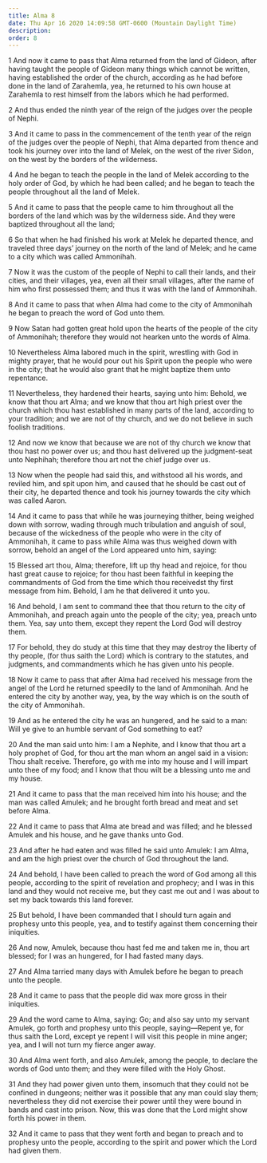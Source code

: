 ```yaml
---
title: Alma 8
date: Thu Apr 16 2020 14:09:58 GMT-0600 (Mountain Daylight Time)
description: 
order: 8
---
```


<p>
  1 And now it came to pass that Alma returned from the land of Gideon, after
  having taught the people of Gideon many things which cannot be written, having
  established the order of the church, according as he had before done in the
  land of Zarahemla, yea, he returned to his own house at Zarahemla to rest
  himself from the labors which he had performed.
</p>
<p>
  2 And thus ended the ninth year of the reign of the judges over the people of
  Nephi.
</p>
<p>
  3 And it came to pass in the commencement of the tenth year of the reign of
  the judges over the people of Nephi, that Alma departed from thence and took
  his journey over into the land of Melek, on the west of the river Sidon, on
  the west by the borders of the wilderness.
</p>
<p>
  4 And he began to teach the people in the land of Melek according to the holy
  order of God, by which he had been called; and he began to teach the people
  throughout all the land of Melek.
</p>
<p>
  5 And it came to pass that the people came to him throughout all the borders
  of the land which was by the wilderness side. And they were baptized
  throughout all the land;
</p>
<p>
  6 So that when he had finished his work at Melek he departed thence, and
  traveled three days&#x2019; journey on the north of the land of Melek; and he
  came to a city which was called Ammonihah.
</p>
<p>
  7 Now it was the custom of the people of Nephi to call their lands, and their
  cities, and their villages, yea, even all their small villages, after the name
  of him who first possessed them; and thus it was with the land of Ammonihah.
</p>
<p>
  8 And it came to pass that when Alma had come to the city of Ammonihah he
  began to preach the word of God unto them.
</p>
<p>
  9 Now Satan had gotten great hold upon the hearts of the people of the city of
  Ammonihah; therefore they would not hearken unto the words of Alma.
</p>
<p>
  10 Nevertheless Alma labored much in the spirit, wrestling with God in mighty
  prayer, that he would pour out his Spirit upon the people who were in the
  city; that he would also grant that he might baptize them unto repentance.
</p>
<p>
  11 Nevertheless, they hardened their hearts, saying unto him: Behold, we know
  that thou art Alma; and we know that thou art high priest over the church
  which thou hast established in many parts of the land, according to your
  tradition; and we are not of thy church, and we do not believe in such foolish
  traditions.
</p>
<p>
  12 And now we know that because we are not of thy church we know that thou
  hast no power over us; and thou hast delivered up the judgment-seat unto
  Nephihah; therefore thou art not the chief judge over us.
</p>
<p>
  13 Now when the people had said this, and withstood all his words, and reviled
  him, and spit upon him, and caused that he should be cast out of their city,
  he departed thence and took his journey towards the city which was called
  Aaron.
</p>
<p>
  14 And it came to pass that while he was journeying thither, being weighed
  down with sorrow, wading through much tribulation and anguish of soul, because
  of the wickedness of the people who were in the city of Ammonihah, it came to
  pass while Alma was thus weighed down with sorrow, behold an angel of the Lord
  appeared unto him, saying:
</p>
<p>
  15 Blessed art thou, Alma; therefore, lift up thy head and rejoice, for thou
  hast great cause to rejoice; for thou hast been faithful in keeping the
  commandments of God from the time which thou receivedst thy first message from
  him. Behold, I am he that delivered it unto you.
</p>
<p>
  16 And behold, I am sent to command thee that thou return to the city of
  Ammonihah, and preach again unto the people of the city; yea, preach unto
  them. Yea, say unto them, except they repent the Lord God will destroy them.
</p>
<p>
  17 For behold, they do study at this time that they may destroy the liberty of
  thy people, (for thus saith the Lord) which is contrary to the statutes, and
  judgments, and commandments which he has given unto his people.
</p>
<p>
  18 Now it came to pass that after Alma had received his message from the angel
  of the Lord he returned speedily to the land of Ammonihah. And he entered the
  city by another way, yea, by the way which is on the south of the city of
  Ammonihah.
</p>
<p>
  19 And as he entered the city he was an hungered, and he said to a man: Will
  ye give to an humble servant of God something to eat?
</p>
<p>
  20 And the man said unto him: I am a Nephite, and I know that thou art a holy
  prophet of God, for thou art the man whom an angel said in a vision: Thou
  shalt receive. Therefore, go with me into my house and I will impart unto thee
  of my food; and I know that thou wilt be a blessing unto me and my house.
</p>
<p>
  21 And it came to pass that the man received him into his house; and the man
  was called Amulek; and he brought forth bread and meat and set before Alma.
</p>
<p>
  22 And it came to pass that Alma ate bread and was filled; and he blessed
  Amulek and his house, and he gave thanks unto God.
</p>
<p>
  23 And after he had eaten and was filled he said unto Amulek: I am Alma, and
  am the high priest over the church of God throughout the land.
</p>
<p>
  24 And behold, I have been called to preach the word of God among all this
  people, according to the spirit of revelation and prophecy; and I was in this
  land and they would not receive me, but they cast me out and I was about to
  set my back towards this land forever.
</p>
<p>
  25 But behold, I have been commanded that I should turn again and prophesy
  unto this people, yea, and to testify against them concerning their
  iniquities.
</p>
<p>
  26 And now, Amulek, because thou hast fed me and taken me in, thou art
  blessed; for I was an hungered, for I had fasted many days.
</p>
<p>
  27 And Alma tarried many days with Amulek before he began to preach unto the
  people.
</p>
<p>
  28 And it came to pass that the people did wax more gross in their iniquities.
</p>
<p>
  29 And the word came to Alma, saying: Go; and also say unto my servant Amulek,
  go forth and prophesy unto this people, saying&#x2014;Repent ye, for thus
  saith the Lord, except ye repent I will visit this people in mine anger; yea,
  and I will not turn my fierce anger away.
</p>
<p>
  30 And Alma went forth, and also Amulek, among the people, to declare the
  words of God unto them; and they were filled with the Holy Ghost.
</p>
<p>
  31 And they had power given unto them, insomuch that they could not be
  confined in dungeons; neither was it possible that any man could slay them;
  nevertheless they did not exercise their power until they were bound in bands
  and cast into prison. Now, this was done that the Lord might show forth his
  power in them.
</p>
<p>
  32 And it came to pass that they went forth and began to preach and to
  prophesy unto the people, according to the spirit and power which the Lord had
  given them.
</p>
